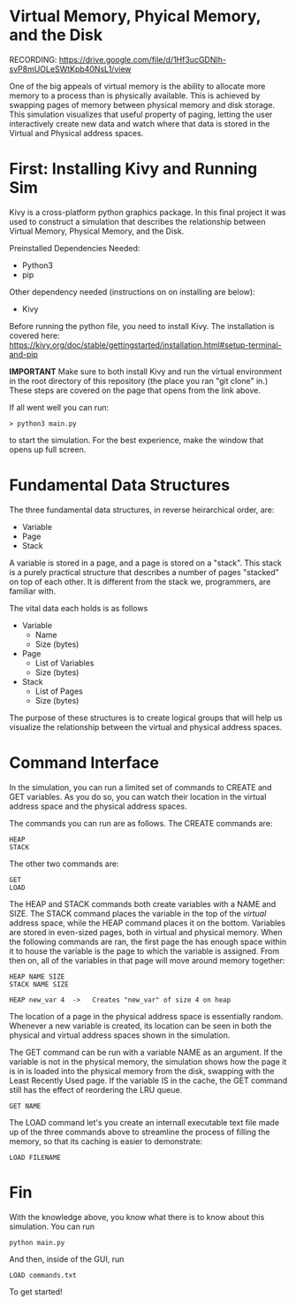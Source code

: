 # Virtual Memory, Phyical Memory, and the Disk
RECORDING: https://drive.google.com/file/d/1Hf3ucGDNIh-svP8mUOLeSWtKpb40NsL1/view

One of the big appeals of virtual memory is the ability to allocate more memory to a process than is physically available. This is achieved by swapping pages of memory between physical memory and disk storage. This simulation visualizes that useful property of paging, letting the user interactively create new data and watch where that data is stored in the Virtual and Physical address spaces.

# First: Installing Kivy and Running Sim
Kivy is a cross-platform python graphics package. In this final project it was used to construct a simulation that describes the 
relationship between Virtual Memory, Physical Memory, and the Disk.

Preinstalled Dependencies Needed:
- Python3
- pip

Other dependency needed (instructions on on installing are below):
- Kivy

Before running the python file, you need to install Kivy. The installation is covered here:
    https://kivy.org/doc/stable/gettingstarted/installation.html#setup-terminal-and-pip

**IMPORTANT** Make sure to both install Kivy and run the virtual environment in the root directory of this repository (the place you ran "git clone" in.) These steps are covered on the page that opens from the link above.

If all went well you can run:

    > python3 main.py

to start the simulation. For the best experience, make the window that opens up full screen.

# Fundamental Data Structures
The three fundamental data structures, in reverse heirarchical order, are:
- Variable
- Page
- Stack

A variable is stored in a page, and a page is stored on a "stack". This stack is a purely practical structure that describes a number of pages "stacked" on top of each other. It is different from the stack we, programmers, are familiar with.

The vital data each holds is as follows
- Variable
    - Name
    - Size (bytes)
- Page
    - List of Variables
    - Size (bytes)
- Stack
    - List of Pages
    - Size (bytes)

The purpose of these structures is to create logical groups that will help us visualize the relationship between the virtual and physical address spaces. 

# Command Interface
In the simulation, you can run a limited set of commands to CREATE and GET variables. As you do so, you can watch their location in the virtual address space and the physical address spaces.

The commands you can run are as follows. The CREATE commands are:
    
    HEAP 
    STACK 

The other two commands are:

    GET 
    LOAD 

The HEAP and STACK commands both create variables with a NAME and SIZE. The STACK command places the variable in the top of the _virtual_ address space, while the HEAP command places it on the bottom. Variables are stored in even-sized pages, both in virtual and physical memory. When the following commands are ran, the first page the has enough space within it to house the variable is the page to which the variable is assigned. From then on, all of the variables in that page will move around memory together:

    HEAP NAME SIZE
    STACK NAME SIZE

    HEAP new_var 4  ->   Creates "new_var" of size 4 on heap

The location of a page in the physical address space is essentially random. Whenever a new variable is created, its location can be seen in both the physical and virtual address spaces shown in the simulation. 

The GET command can be run with a variable NAME as an argument. If the variable is not in the physical memory, the simulation shows how the page it is in is loaded into the physical memory from the disk, swapping with the Least Recently Used page. If the variable IS in the cache, the GET command still has the effect of reordering the LRU queue.

    GET NAME

The LOAD command let's you create an internall executable text file made up of the three commands above to streamline the process of filling the memory, so that its caching is easier to demonstrate:

    LOAD FILENAME

# Fin
With the knowledge above, you know what there is to know about this simulation. You can run 

    python main.py

And then, inside of the GUI, run

    LOAD commands.txt

To get started!